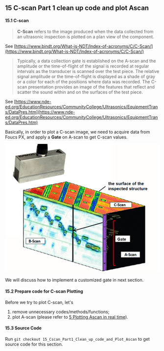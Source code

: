## 15 C-scan Part 1 clean up code and plot Ascan    

#### 15.1 C-scan

> **C-Scan** refers to the image produced when the data collected from an ultrasonic inspection is plotted on a plan view of the component.

See [https://www.bindt.org/What-is-NDT/Index-of-acronyms/C/C-Scan/](https://www.bindt.org/What-is-NDT/Index-of-acronyms/C/C-Scan/)

> Typically, a data collection gate is established on the A-scan and the  amplitude or the time-of-flight of the signal is recorded at regular  intervals as the transducer is scanned over the test piece. The relative signal amplitude or the time-of-flight is displayed as a shade of gray or a color for each of the positions where data was recorded. The C-scan presentation provides an image of the features that reflect and scatter the sound within and on the surfaces of the test piece.

See [https://www.nde-ed.org/EducationResources/CommunityCollege/Ultrasonics/EquipmentTrans/DataPres.htm](https://www.nde-ed.org/EducationResources/CommunityCollege/Ultrasonics/EquipmentTrans/DataPres.htm)

Basically, in order to plot a C-scan image, we need to acquire data from Foucs PX, and apply a **Gate** on A-scan to get C-scan values.

![Cscan Diagram](https://github.com/ospqul/FocusPXDemo/blob/master/resources/CscanDiagram.PNG)

We will discuss how to implement a customized gate in next section.

#### 15.2 Prepare code for C-scan Plotting

Before we try to plot C-scan, let's 

1. remove unnecessary codes/methods/functions;
2. plot A-scan (please refer to [5 Plotting Ascan in real time](https://github.com/ospqul/FocusPXDemo/blob/master/doc/5%20Plotting%20Ascan%20in%20real%20time.md)).

#### 15.3 Source Code

Run `git checkout 15_Cscan_Part1_Clean_up_code_and_Plot_Ascan` to get source code for this section.

